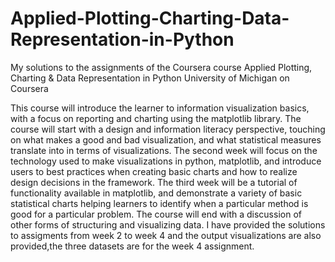 # Applied-Plotting-Charting-Data-Representation-in-Python
My solutions to the assignments of the Coursera course Applied Plotting, Charting &amp; Data Representation in Python
University of Michigan on Coursera

This course will introduce the learner to information visualization basics, with a focus on reporting and charting using the matplotlib library. The course will start with a design and information literacy perspective, touching on what makes a good and bad visualization, and what statistical measures translate into in terms of visualizations. The second week will focus on the technology used to make visualizations in python, matplotlib, and introduce users to best practices when creating basic charts and how to realize design decisions in the framework. The third week will be a tutorial of functionality available in matplotlib, and demonstrate a variety of basic statistical charts helping learners to identify when a particular method is good for a particular problem. The course will end with a discussion of other forms of structuring and visualizing data.
I have provided the solutions to assigments from week 2 to week 4 and the output visualizations are also provided,the three datasets are for the week 4 assignment.


